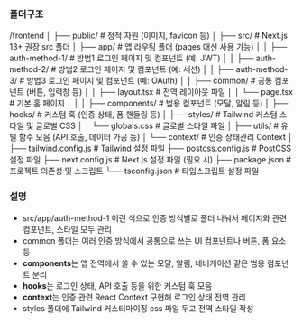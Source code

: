 
### 폴더구조
/frontend
│
├── public/                     # 정적 자원 (이미지, favicon 등)
│
├── src/                        # Next.js 13+ 권장 src 폴더
│   ├── app/                    # 앱 라우팅 폴더 (pages 대신 사용 가능)
│   │   ├── auth-method-1/      # 방법1 로그인 페이지 및 컴포넌트 (예: JWT)
│   │   ├── auth-method-2/      # 방법2 로그인 페이지 및 컴포넌트 (예: 세션)
│   │   ├── auth-method-3/      # 방법3 로그인 페이지 및 컴포넌트 (예: OAuth)
│   │   ├── common/             # 공통 컴포넌트 (버튼, 입력창 등)
│   │   ├── layout.tsx          # 전역 레이아웃 파일
│   │   └── page.tsx            # 기본 홈 페이지
│   │
│   ├── components/             # 범용 컴포넌트 (모달, 알림 등)
│   ├── hooks/                  # 커스텀 훅 (인증 상태, 폼 핸들링 등)
│   ├── styles/                 # Tailwind 커스텀 스타일 및 글로벌 CSS
│   │   └── globals.css         # 글로벌 스타일 파일
│   ├── utils/                  # 유틸 함수 모음 (API 호출, 데이터 가공 등)
│   └── context/                # 인증 상태관리 Context
│
├── tailwind.config.js          # Tailwind 설정 파일
├── postcss.config.js           # PostCSS 설정 파일
├── next.config.js              # Next.js 설정 파일 (필요 시)
├── package.json                # 프로젝트 의존성 및 스크립트
└── tsconfig.json               # 타입스크립트 설정 파일



### 설명
- src/app/auth-method-1 이런 식으로 인증 방식별로 폴더 나눠서 페이지와 관련 컴포넌트, 스타일 모두 관리
- common 폴더는 여러 인증 방식에서 공통으로 쓰는 UI 컴포넌트나 버튼, 폼 요소 등
- **components**는 앱 전역에서 쓸 수 있는 모달, 알림, 네비게이션 같은 범용 컴포넌트 분리
- **hooks**는 로그인 상태, API 호출 등을 위한 커스텀 훅 모음
- **context**는 인증 관련 React Context 구현해 로그인 상태 전역 관리
- styles 폴더에 Tailwind 커스터마이징 css 파일 두고 전역 스타일 작성

